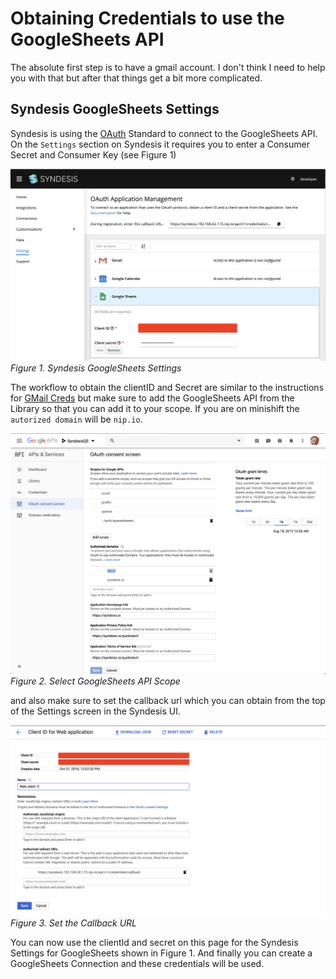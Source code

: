 # Obtaining Credentials to use the GoogleSheets API
The absolute first step is to have a gmail account. I don't think I need to help you with that but after that things get a bit more complicated. 

## Syndesis GoogleSheets Settings
Syndesis is using the [OAuth](https://en.wikipedia.org/wiki/OAuth) Standard to connect to the GoogleSheets API. On the `Settings` section on Syndesis it requires you to enter a Consumer Secret and Consumer Key (see Figure 1)

![Syndesis GoogleSheets Settings](img/0_settings.png)
*Figure 1. Syndesis GoogleSheets Settings*

The workflow to obtain the clientID and Secret are similar to the instructions for [GMail Creds](../twitter-2-gmail/GmailCredentials.md) but make sure to add the GoogleSheets API from the Library so that you can add it to your scope. If you are on minishift the `autorized domain` will be `nip.io`.

![GoogleSheets API Scope](img/1_scopes.png)
*Figure 2. Select GoogleSheets API Scope*

and also make sure to set the callback url which you can obtain from the top of the Settings screen in the Syndesis UI.

![CallBack URL](img/2_callback.png)
*Figure 3. Set the Callback URL*

You can now use the clientId and secret on this page for the Syndesis Settings for GoogleSheets shown in Figure 1. And finally you can create a GoogleSheets Connection and these credentials will be used.

